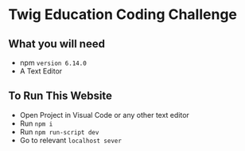 # Twig Education Coding Challenge

## What you will need

- npm `version 6.14.0`
- A Text Editor

## To Run This Website

- Open Project in Visual Code or any other text editor
- Run `npm i`
- Run `npm run-script dev`
- Go to relevant `localhost sever`
